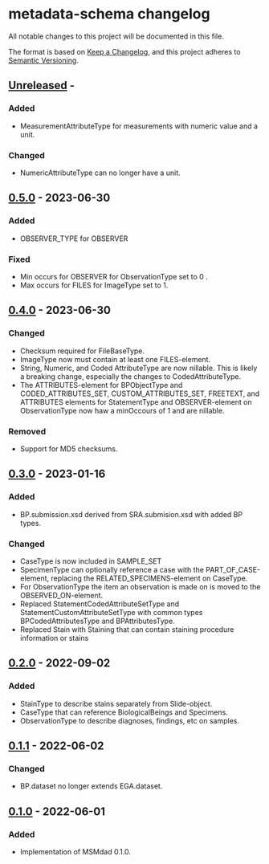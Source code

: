 # metadata-schema changelog

All notable changes to this project will be documented in this file.

The format is based on [Keep a Changelog](https://keepachangelog.com/en/1.0.0/),
and this project adheres to [Semantic Versioning](https://semver.org/spec/v2.0.0.html).

## [Unreleased] -

### Added

- MeasurementAttributeType for measurements with numeric value and a unit.

### Changed

- NumericAttributeType can no longer have a unit.

## [0.5.0] - 2023-06-30

### Added

- OBSERVER_TYPE for OBSERVER

### Fixed

- Min occurs for OBSERVER for ObservationType set to 0 .
- Max occurs for FILES for ImageType set to 1.

## [0.4.0] - 2023-06-30

### Changed

- Checksum required for FileBaseType.
- ImageType now must contain at least one FILES-element.
- String, Numeric, and Coded AttributeType are now nillable. This is likely a breaking change, especially the changes to CodedAttributeType.
- The ATTRIBUTES-element for BPObjectType and CODED_ATTRIBUTES_SET, CUSTOM_ATTRIBUTES_SET, FREETEXT, and ATTRIBUTES elements for StatementType and OBSERVER-element on ObservationType now haw a minOccours of 1 and are nillable.

### Removed

- Support for MD5 checksums.

## [0.3.0] - 2023-01-16

### Added

- BP.submission.xsd derived from SRA.submision.xsd with added BP types.

### Changed

- CaseType is now included in SAMPLE_SET
- SpecimenType can optionally reference a case with the PART_OF_CASE-element, replacing the RELATED_SPECIMENS-element on CaseType.
- For ObservationType the item an observation is made on is moved to the OBSERVED_ON-element.
- Replaced StatementCodedAttributeSetType and StatementCustomAttributeSetType with common types BPCodedAttributesType and BPAttributesType.
- Replaced Stain with Staining that can contain staining procedure information or stains

## [0.2.0] - 2022-09-02

### Added

- StainType to describe stains separately from Slide-object.
- CaseType that can reference BiologicalBeings and Specimens.
- ObservationType to describe diagnoses, findings, etc on samples.

## [0.1.1] - 2022-06-02

### Changed

- BP.dataset no longer extends EGA.dataset.

## [0.1.0] - 2022-06-01

### Added

- Implementation of MSMdad 0.1.0.

[Unreleased]: https://github.com/imi-bigpicture/metadata-schema/compare/0.5.0..HEAD
[0.5.0]: https://github.com/imi-bigpicture/metadata-schema/compare/v0.4.0..v0.5.0
[0.4.0]: https://github.com/imi-bigpicture/metadata-schema/compare/v0.3.0..v0.4.0
[0.3.0]: https://github.com/imi-bigpicture/metadata-schema/compare/v0.2.0..v0.3.0
[0.2.0]: https://github.com/imi-bigpicture/metadata-schema/compare/v0.1.1..v0.2.0
[0.1.1]: https://github.com/imi-bigpicture/metadata-schema/compare/v0.1.0..v0.1.1
[0.1.0]: https://github.com/imi-bigpicture/metadata-schema/tree/refs/tags/v0.1.0
